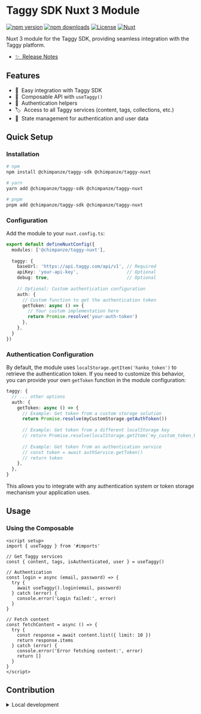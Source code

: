# Taggy SDK Nuxt 3 Module

[![npm version][npm-version-src]][npm-version-href]
[![npm downloads][npm-downloads-src]][npm-downloads-href]
[![License][license-src]][license-href]
[![Nuxt][nuxt-src]][nuxt-href]

Nuxt 3 module for the Taggy SDK, providing seamless integration with the Taggy platform.

- [✨ &nbsp;Release Notes](/CHANGELOG.md)

## Features

- 🔌 &nbsp;Easy integration with Taggy SDK
- 🧩 &nbsp;Composable API with `useTaggy()`
- 🔐 &nbsp;Authentication helpers
- 🏷️ &nbsp;Access to all Taggy services (content, tags, collections, etc.)
- 🔄 &nbsp;State management for authentication and user data

## Quick Setup

### Installation

```bash
# npm
npm install @chimpanze/taggy-sdk @chimpanze/taggy-nuxt

# yarn
yarn add @chimpanze/taggy-sdk @chimpanze/taggy-nuxt

# pnpm
pnpm add @chimpanze/taggy-sdk @chimpanze/taggy-nuxt
```

### Configuration

Add the module to your `nuxt.config.ts`:

```typescript
export default defineNuxtConfig({
  modules: ['@chimpanze/taggy-nuxt'],
  
  taggy: {
    baseUrl: 'https://api.taggy.com/api/v1', // Required
    apiKey: 'your-api-key',                  // Optional
    debug: true,                             // Optional
    
    // Optional: Custom authentication configuration
    auth: {
      // Custom function to get the authentication token
      getToken: async () => {
        // Your custom implementation here
        return Promise.resolve('your-auth-token')
      },
    },
  }
})
```

### Authentication Configuration

By default, the module uses `localStorage.getItem('hanko_token')` to retrieve the authentication token. If you need to customize this behavior, you can provide your own `getToken` function in the module configuration:

```typescript
taggy: {
  // ... other options
  auth: {
    getToken: async () => {
      // Example: Get token from a custom storage solution
      return Promise.resolve(myCustomStorage.getAuthToken())
      
      // Example: Get token from a different localStorage key
      // return Promise.resolve(localStorage.getItem('my_custom_token_key'))
      
      // Example: Get token from an authentication service
      // const token = await authService.getToken()
      // return token
    },
  },
}
```

This allows you to integrate with any authentication system or token storage mechanism your application uses.

## Usage

### Using the Composable

```vue
<script setup>
import { useTaggy } from '#imports'

// Get Taggy services
const { content, tags, isAuthenticated, user } = useTaggy()

// Authentication
const login = async (email, password) => {
  try {
    await useTaggy().login(email, password)
  } catch (error) {
    console.error('Login failed:', error)
  }
}

// Fetch content
const fetchContent = async () => {
  try {
    const response = await content.list({ limit: 10 })
    return response.items
  } catch (error) {
    console.error('Error fetching content:', error)
    return []
  }
}
</script>
```


## Contribution

<details>
  <summary>Local development</summary>
  
  ```bash
  # Install dependencies
  npm install
  
  # Generate type stubs
  npm run dev:prepare
  
  # Develop with the playground
  npm run dev
  
  # Build the playground
  npm run dev:build
  
  # Run ESLint
  npm run lint
  
  # Run Vitest
  npm run test
  npm run test:watch
  
  # Release new version
  npm run release
  ```

</details>


<!-- Badges -->
[npm-version-src]: https://img.shields.io/npm/v/@chimpanze/taggy-nuxt/latest.svg?style=flat&colorA=020420&colorB=00DC82
[npm-version-href]: https://npmjs.com/package/@chimpanze/taggy-nuxt

[npm-downloads-src]: https://img.shields.io/npm/dm/@chimpanze/taggy-nuxt.svg?style=flat&colorA=020420&colorB=00DC82
[npm-downloads-href]: https://npm.chart.dev/@chimpanze/taggy-nuxt

[license-src]: https://img.shields.io/npm/l/@chimpanze/taggy-nuxt.svg?style=flat&colorA=020420&colorB=00DC82
[license-href]: https://npmjs.com/package/@chimpanze/taggy-nuxt

[nuxt-src]: https://img.shields.io/badge/Nuxt-020420?logo=nuxt.js
[nuxt-href]: https://nuxt.com
